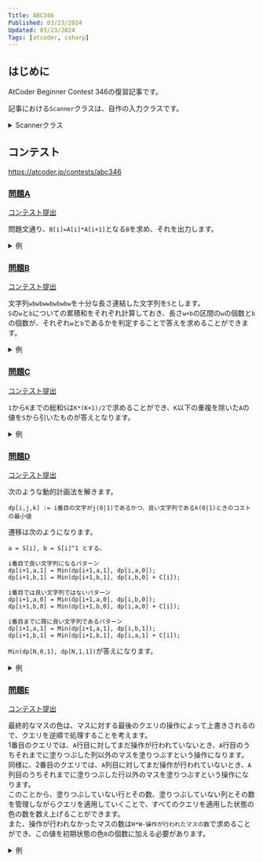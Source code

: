```yaml
---
Title: ABC346
Published: 03/23/2024
Updated: 03/23/2024
Tags: [atcoder, csharp]
---
```


## はじめに

AtCoder Beginner Contest 346の復習記事です。

記事における`Scanner`クラスは、自作の入力クラスです。

<details>
<summary>Scannerクラス</summary>

```csharp
public static class Scanner
{
    public static T Scan<T>() where T : IConvertible => Convert<T>(ScanStringArray()[0]);
    public static (T1, T2) Scan<T1, T2>() where T1 : IConvertible where T2 : IConvertible
    {
        var input = ScanStringArray();
        return (Convert<T1>(input[0]), Convert<T2>(input[1]));
    }
    public static (T1, T2, T3) Scan<T1, T2, T3>() where T1 : IConvertible where T2 : IConvertible where T3 : IConvertible
    {
        var input = ScanStringArray();
        return (Convert<T1>(input[0]), Convert<T2>(input[1]), Convert<T3>(input[2]));
    }
    public static (T1, T2, T3, T4) Scan<T1, T2, T3, T4>() where T1 : IConvertible where T2 : IConvertible where T3 : IConvertible where T4 : IConvertible
    {
        var input = ScanStringArray();
        return (Convert<T1>(input[0]), Convert<T2>(input[1]), Convert<T3>(input[2]), Convert<T4>(input[3]));
    }
    public static (T1, T2, T3, T4, T5) Scan<T1, T2, T3, T4, T5>() where T1 : IConvertible where T2 : IConvertible where T3 : IConvertible where T4 : IConvertible where T5 : IConvertible
    {
        var input = ScanStringArray();
        return (Convert<T1>(input[0]), Convert<T2>(input[1]), Convert<T3>(input[2]), Convert<T4>(input[3]), Convert<T5>(input[4]));
    }
    public static (T1, T2, T3, T4, T5, T6) Scan<T1, T2, T3, T4, T5, T6>() where T1 : IConvertible where T2 : IConvertible where T3 : IConvertible where T4 : IConvertible where T5 : IConvertible where T6 : IConvertible
    {
        var input = ScanStringArray();
        return (Convert<T1>(input[0]), Convert<T2>(input[1]), Convert<T3>(input[2]), Convert<T4>(input[3]), Convert<T5>(input[4]), Convert<T6>(input[5]));
    }
    public static IEnumerable<T> ScanEnumerable<T>() where T : IConvertible => ScanStringArray().Select(Convert<T>);
    private static string[] ScanStringArray()
    {
        var line = Console.ReadLine()?.Trim() ?? string.Empty;
        return string.IsNullOrEmpty(line) ? Array.Empty<string>() : line.Split(' ');
    }
    private static T Convert<T>(string value) where T : IConvertible => (T)System.Convert.ChangeType(value, typeof(T));
}
```

</details>

## コンテスト

<https://atcoder.jp/contests/abc346>

### [問題A](https://atcoder.jp/contests/abc346/tasks/abc346_a)

[コンテスト提出](https://atcoder.jp/contests/ABC346/submissions/51542851)

問題文通り、`B[i]=A[i]*A[i+1]`となる`B`を求め、それを出力します。

<details>
<summary>例</summary>

```csharp
public static void Solve()
{
    var N = Scanner.Scan<int>();
    var A = Scanner.ScanEnumerable<int>().ToArray();
    var B = new long[N - 1];
    for (var i = 0; i + 1 < N; i++)
    {
        B[i] = A[i] * A[i + 1];
    }

    Console.WriteLine(string.Join(" ", B));
}
```

</details>

### [問題B](https://atcoder.jp/contests/abc346/tasks/abc346_b)

[コンテスト提出](https://atcoder.jp/contests/ABC346/submissions/51551415)

文字列`wbwbwwbwbwbw`を十分な長さ連結した文字列を`S`とします。  
`S`の`w`と`b`についての累積和をそれぞれ計算しておき、長さ`w+b`の区間の`w`の個数と`b`の個数が、それぞれ`w`と`b`であるかを判定することで答えを求めることができます。

<details>
<summary>例</summary>

```csharp
public static void Solve()
{
    var (W, B) = Scanner.Scan<int, int>();
    var S = "wbwbwwbwbwbw";
    while (S.Length < 300)
    {
        S += S;
    }

    var cumW = new int[S.Length + 1];
    var cumB = new int[S.Length + 1];
    for (var i = 0; i < S.Length; i++)
    {
        cumW[i + 1] += cumW[i];
        cumB[i + 1] += cumB[i];
        if (S[i] == 'w') cumW[i + 1]++;
        else cumB[i + 1]++;
    }

    var L = W + B;
    for (var i = 0; i + L <= S.Length; i++)
    {
        if (cumW[i + L] - cumW[i] == W && cumB[i + L] - cumB[i] == B)
        {
            Console.WriteLine("Yes");
            return;
        }
    }

    Console.WriteLine("No");
}
```

</details>

### [問題C](https://atcoder.jp/contests/abc346/tasks/abc346_c)

[コンテスト提出](https://atcoder.jp/contests/ABC346/submissions/51553756)

`1`から`K`までの総和`S`は`K*(K+1)/2`で求めることができ、`K`以下の重複を除いた`A`の値を`S`から引いたものが答えとなります。

<details>
<summary>例</summary>

```csharp
public static void Solve()
{
    var (N, K) = Scanner.Scan<int, long>();
    var A = Scanner.ScanEnumerable<long>().ToArray();
    var S = K * (K + 1) / 2;
    foreach (var a in A.Distinct().Where(x => x <= K))
    {
        S -= a;
    }

    Console.WriteLine(S);
}
```

</details>

### [問題D](https://atcoder.jp/contests/abc346/tasks/abc346_d)

[コンテスト提出](https://atcoder.jp/contests/ABC346/submissions/51571688)

次のような動的計画法を解きます。

```text
dp[i,j,k] := i番目の文字がj(0|1)であるかつ、良い文字列であるk(0|1)ときのコストの最小値
```

遷移は次のようになります。

```text
a = S[i], b = S[i]^1 とする。

i番目で良い文字列になるパターン
dp[i+1,a,1] = Min(dp[i+1,a,1], dp[i,a,0]);
dp[i+1,b,1] = Min(dp[i+1,b,1], dp[i,b,0] + C[i]);

i番目では良い文字列ではないパターン
dp[i+1,a,0] = Min(dp[i+1,a,0], dp[i,b,0]);
dp[i+1,b,0] = Min(dp[i+1,b,0], dp[i,a,0] + C[i]);

i番目までに既に良い文字列であるパターン
dp[i+1,a,1] = Min(dp[i+1,a,1], dp[i,b,1]);
dp[i+1,b,1] = Min(dp[i+1,b,1], dp[i,a,1] + C[i]);
```

`Min(dp[N,0,1], dp[N,1,1])`が答えになります。

<details>
<summary>例</summary>

```csharp
public static void Solve()
{
    var N = Scanner.Scan<int>();
    var S = Scanner.Scan<string>().Select(x => x - '0').ToArray();
    var C = Scanner.ScanEnumerable<long>().ToArray();
    const long Inf = 1L << 60;
    var dp = new long[N + 1, 2, 2];
    for (var i = 0; i <= N; i++)
    {
        for (var j = 0; j < 2; j++)
        {
            for (var k = 0; k < 2; k++)
            {
                dp[i, j, k] = Inf;
            }
        }
    }

    dp[1, S[0], 0] = 0;
    dp[1, S[0] ^ 1, 0] = C[0];
    for (var i = 1; i < N; i++)
    {
        var a = S[i];
        var b = S[i] ^ 1;

        dp[i + 1, a, 1] = Math.Min(dp[i + 1, a, 1], dp[i, a, 0]);
        dp[i + 1, b, 1] = Math.Min(dp[i + 1, b, 1], dp[i, b, 0] + C[i]);

        dp[i + 1, a, 0] = Math.Min(dp[i + 1, a, 0], dp[i, b, 0]);
        dp[i + 1, b, 0] = Math.Min(dp[i + 1, b, 0], dp[i, a, 0] + C[i]);

        dp[i + 1, a, 1] = Math.Min(dp[i + 1, a, 1], dp[i, b, 1]);
        dp[i + 1, b, 1] = Math.Min(dp[i + 1, b, 1], dp[i, a, 1] + C[i]);
    }

    var answer = Math.Min(dp[N, 0, 1], dp[N, 1, 1]);
    Console.WriteLine(answer);
}
```

</details>

### [問題E](https://atcoder.jp/contests/abc346/tasks/abc346_e)

[コンテスト提出](https://atcoder.jp/contests/ABC346/submissions/51584285)

最終的なマスの色は、マスに対する最後のクエリの操作によって上書きされるので、クエリを逆順で処理することを考えます。  
1番目のクエリでは、`A`行目に対してまだ操作が行われていないとき、`A`行目のうちそれまでに塗りつぶした列以外のマスを塗りつぶすという操作になります。  
同様に、2番目のクエリでは、`A`列目に対してまだ操作が行われていないとき、`A`列目のうちそれまでに塗りつぶした行以外のマスを塗りつぶすという操作になります。  
このことから、塗りつぶしていない行とその数、塗りつぶしていない列とその数を管理しながらクエリを適用していくことで、すべてのクエリを適用した状態の色の数を数え上げることができます。  
また、操作が行われなかったマスの数は`H*W-操作が行われたマスの数`で求めることができ、この値を初期状態の色`0`の個数に加える必要があります。

<details>
<summary>例</summary>

```csharp
public static void Solve()
{
    var (H, W, M) = Scanner.Scan<int, int, int>();
    var dict = new Dictionary<int, long>();
    var query = new (int T, int A, int X)[M];
    for (var i = 0; i < M; i++)
    {
        query[i] = Scanner.Scan<int, int, int>();
    }

    Array.Reverse(query);
    var row = new int[H];
    var col = new int[W];
    Array.Fill(row, -1);
    Array.Fill(col, -1);
    var remH = H;
    var remW = W;
    for (var i = 0; i < M; i++)
    {
        var (t, a, x) = query[i];
        a--;
        if (t == 1)
        {
            if (row[a] != -1) continue;
            row[a] = x;
            if (!dict.ContainsKey(x)) dict[x] = 0;
            dict[x] += remW;
            remH--;
        }
        else
        {
            if (col[a] != -1) continue;
            col[a] = x;
            if (!dict.ContainsKey(x)) dict[x] = 0;
            dict[x] += remH;
            remW--;
        }
    }

    var sum = dict.Values.Sum();
    var zero = (long)H * W - sum;
    if (!dict.ContainsKey(0)) dict[0] = 0;
    dict[0] += zero;

    Console.WriteLine(dict.Where(x => x.Value > 0).Count());
    foreach (var (k, v) in dict.Where(x => x.Value > 0).OrderBy(x => x.Key))
    {
        Console.WriteLine($"{k} {v}");
    }
}
```

</details>
